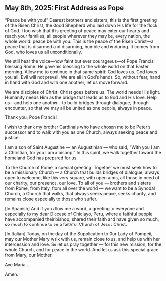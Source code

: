 
## May 8th, 2025: First Address as Pope

“Peace be with you!” Dearest brothers and sisters, this is the first greeting of the Risen Christ, the Good Shepherd who laid down His life for the flock of God. I too wish that this greeting of peace may enter our hearts and reach your families, all people wherever they may be, every nation, the whole world: peace be with you. This is the peace of the Risen Christ—a peace that is disarmed and disarming, humble and enduring. It comes from God, who loves us all unconditionally.

We still hear the voice—now faint but ever courageous—of Pope Francis blessing Rome. He gave his blessing to the whole world on that Easter morning. Allow me to continue in that same spirit: God loves us. God loves you all. Evil will not prevail. We are all in God’s hands. So, without fear, hand in hand with God and with one another, let us move forward.

We are disciples of Christ. Christ goes before us. The world needs His light. Humanity needs Him as the bridge that leads us to God and His love. Help us—and help one another—to build bridges through dialogue, through encounter, so that we may all be united as one people, always in peace.

Thank you, Pope Francis!

I wish to thank my brother Cardinals who have chosen me to be Peter’s successor and to walk with you as one Church, always seeking peace and justice.

I am a son of Saint Augustine — an Augustinian — who said, “With you I am a Christian, for you I am a bishop.” In this spirit, we walk together toward the homeland God has prepared for us.

To the Church of Rome, a special greeting: Together we must seek how to be a missionary Church — a Church that builds bridges of dialogue, always open to welcome, like this very square, with open arms, all those in need of our charity, our presence, our love. To all of you — brothers and sisters from Rome, from Italy, from all over the world — we want to be a Synodal Church, a Church that walks, that always seeks peace, seeks charity, and remains close especially to those who suffer.

[In Spanish] And if you allow me a word, a greeting to everyone and especially to my dear Diocese of Chiclayo, Peru, where a faithful people have accompanied their bishop, shared their faith and have given so much, so much to continue to be a faithful Church of Jesus Christ.

[In Italian] Today, on the day of the Supplication to Our Lady of Pompeii, may our Mother Mary walk with us, remain close to us, and help us with her intercession and love. So let us pray together — for this new mission, for the whole Church, and for peace in the world. And let us ask this special grace from Mary, our Mother.

Ave Maria…

Amen.